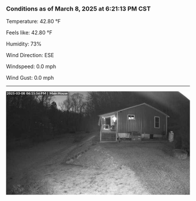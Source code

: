 ### Conditions as of March 8, 2025 at 6:21:13 PM CST 

Temperature: 42.80 &deg;F

Feels like: 42.80 &deg;F

Humidity: 73%

Wind Direction: ESE

Windspeed: 0.0 mph

Wind Gust: 0.0 mph

---

<img src="./images/latest.jpeg"/>

